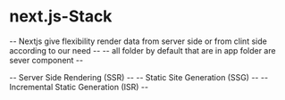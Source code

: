 # next.js-Stack


-- Nextjs give flexibility render data from server side or from clint side according to our need --
-- all folder by default that are in app folder are sever component --

-- Server Side Rendering (SSR) --
-- Static Site Generation (SSG) --
-- Incremental Static Generation (ISR) --